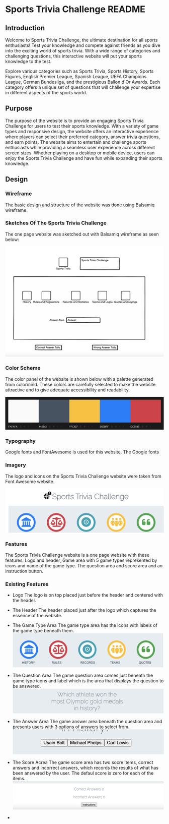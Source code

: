 # Sports Trivia Challenge README

## Introduction

Welcome to Sports Trivia Challenge, the ultimate destination for all sports enthusiasts! Test your knowledge and compete against friends as you dive into the exciting world of sports trivia. With a wide range of categories and challenging questions, this interactive website will put your sports knowledge to the test.

Explore various categories such as Sports Trivia, Sports History, Sports Figures, English Premier League, Spanish League, UEFA Champions League, German Bundesliga, and the prestigious Ballon d'Or Awards. Each category offers a unique set of questions that will challenge your expertise in different aspects of the sports world.

## Purpose

The purpose of the website is to provide an engaging Sports Trivia Challenge for users to test their sports knowledge. With a variety of game types and responsive design, the website offers an interactive experience where players can select their preferred category, answer trivia questions, and earn points. The website aims to entertain and challenge sports enthusiasts while providing a seamless user experience across different screen sizes. Whether playing on a desktop or mobile device, users can enjoy the Sports Trivia Challenge and have fun while expanding their sports knowledge.

## Design

### Wireframe
The basic design and structure of the website was done using Balsamiq wireframe. 

### Sketches Of The Sports Trivia Challenge

The one page website was sketched out with Balsamiq wireframe as seen below:

![Sports Trivia Challenge](./documents/sports-trivia-wireframe.png)

### Color Scheme
The color panel of the website is shown below with a palette generated from colormind. These colors are carefully selected to make the website attractive and to give adequate accessibility and readability.

![Sports Trivia Challenge color pallete](./documents/sports-trivia-color-pallete.png)

### Typography
Google fonts and FontAwesome is used for this website. The Google fonts 

### Imagery
The logo and icons on the Sports Trivia Challenge website were taken from Font Awesome website.

![Sports Trivia Challenge logo and icons](./documents/sports-trivia-logo-icons.png)

### Features
The Sports Trivia Challenge website is a one page website with these features.
Logo and header, Game area with 5 game types represented by icons and name of the game type. The question area and score area and an instruction button.

### Existing Features
- Logo
  The logo is on top placed just before the header and centered with the header.
  
- The Header 
  The header placed just after the logo which captures the essence of the website.
  
- The Game Type Area
  The game type area has the icons with labels of the game type beneath them.
  ![The Game Type Area](./documents/sports-trivia-gametype-icons.png)
  
- The Question Area
  The game question area comes just beneath the game type icons and label which is the area that displays the question to be answered.
  ![Sports Trivia Question Area](./documents/sports-trivia-question-area.png)
- The Answer Area
  The game answer area beneath the question area and presents users with 3 options of answers to select from.
  ![The Game Answer Area](./documents/sports-trivia-answer-area.png)
- The Score Acrea
  The game score area has two socre items, correct answers and incorrect answers, which records the results of what has been answered by the user. The defaul score is zero for each of the items.
  ![The Game Score Area](./documents/sports-trivia-score-area.png)
- 
